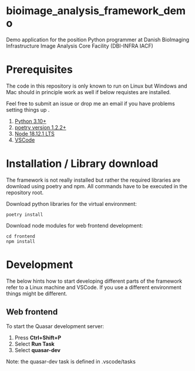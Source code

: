 # bioimage_analysis_framework_demo
Demo application for the position Python programmer at Danish BioImaging Infrastructure Image Analysis Core Facility (DBI-INFRA IACF)


# Prerequisites

The code in this repository is only known to run on Linux but Windows and Mac should in principle work as well if below requistes are installed.

Feel free to submit an issue or drop me an email if you have problems setting things up .

1. [Python 3.10+](https://www.python.org/)
2. [poetry version 1.2.2+](https://python-poetry.org/docs/#installing-with-the-official-installer)
3. [Node 18.12.1 LTS](https://nodejs.org/en/)
4. [VSCode](https://code.visualstudio.com/)


# Installation / Library download
The framework is not really installed but rather the required libraries are download using poetry and npm.
All commands have to be executed in the repository root.

Download python libraries for the virtual environment:

```
poetry install
```

Download node modules for web frontend development:

```
cd frontend
npm install
```

# Development

The below hints how to start developing different parts of the framework refer to a Linux machine and VSCode. 
If you use a different environment things might be different.



## Web frontend
To start the Quasar development server:

1. Press **Ctrl+Shift+P**
2. Select **Run Task**
3. Select **quasar-dev**

Note: the quasar-dev task is defined in .vscode/tasks